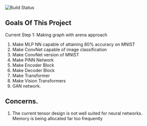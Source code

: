 ![Build Status](https://github.com/RPP1011/neuralnetworkfromscratch/actions/workflows/rust.yml/badge.svg)

## Goals Of This Project

Current Step 1: Making graph with arena approach

1. Make MLP NN capable of attaining 80% accuracy on MNIST 
2. Make ConvNet capable of image classification
3. Make ConvNet version of MNIST
4. Make PINN Network
5. Make Encoder Block
6. Make Decoder Block
7. Make Transformer
8. Make Vision Transformers
9. GAN network.

## Concerns.
1. The current tensor design is not well suited for neural networks. Memory is being allocated far too frequently